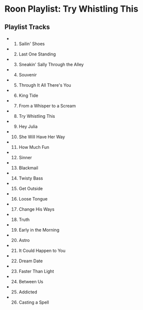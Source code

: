 # Roon Playlist: Try Whistling This

## Playlist Tracks


- 1. Sailin' Shoes
- 2. Last One Standing
- 3. Sneakin' Sally Through the Alley
- 4. Souvenir
- 5. Through It All There's You
- 6. King Tide
- 7. From a Whisper to a Scream
- 8. Try Whistling This
- 9. Hey Julia
- 10. She Will Have Her Way
- 11. How Much Fun
- 12. Sinner
- 13. Blackmail
- 14. Twisty Bass
- 15. Get Outside
- 16. Loose Tongue
- 17. Change His Ways
- 18. Truth
- 19. Early in the Morning
- 20. Astro
- 21. It Could Happen to You
- 22. Dream Date
- 23. Faster Than Light
- 24. Between Us
- 25. Addicted
- 26. Casting a Spell

